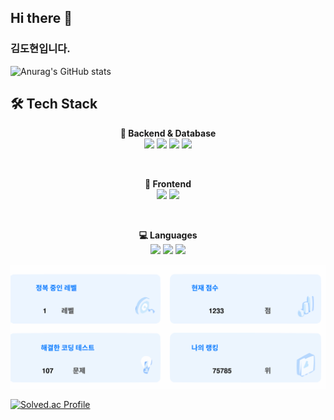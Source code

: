 ## Hi there 👋

### 김도현입니다.

![Anurag's GitHub stats](https://github-readme-stats.vercel.app/api?username=bikdh1109&show_icons=true&theme=radical)

## 🛠 Tech Stack

<div align="center">

<!-- Backend & Database -->
<b>🔧 Backend & Database</b><br/>
<img src="https://img.shields.io/badge/node.js-6DA55F?style=for-the-badge&logo=node.js&logoColor=white" />
<img src="https://img.shields.io/badge/java-%23ED8B00.svg?style=for-the-badge&logo=openjdk&logoColor=white" />
<img src="https://img.shields.io/badge/mysql-4479A1.svg?style=for-the-badge&logo=mysql&logoColor=white" />
<img src="https://img.shields.io/badge/MongoDB-%234ea94b.svg?style=for-the-badge&logo=mongodb&logoColor=white" />

<br/>

<!-- Frontend -->
<b>🎨 Frontend</b><br/>
<img src="https://img.shields.io/badge/vuejs-%2335495e.svg?style=for-the-badge&logo=vuedotjs&logoColor=%234FC08D" />
<img src="https://img.shields.io/badge/bootstrap-%238511FA.svg?style=for-the-badge&logo=bootstrap&logoColor=white" />

<br/>

<!-- Languages -->
<b>💻 Languages</b><br/>
<img src="https://img.shields.io/badge/javascript-%23323330.svg?style=for-the-badge&logo=javascript&logoColor=%23F7DF1E" />
<img src="https://img.shields.io/badge/python-3670A0?style=for-the-badge&logo=python&logoColor=ffdd54" />
<img src="https://img.shields.io/badge/r-%23276DC3.svg?style=for-the-badge&logo=r&logoColor=white" />

</div>

![Programmers Badge](https://raw.githubusercontent.com/bikdh1109/Programmers_Badge_Generator/main/result/result.svg)

[![Solved.ac Profile](http://mazassumnida.wtf/api/v2/generate_badge?boj=bikdh)](https://solved.ac/bikdh/)


<!--
**bikdh1109/bikdh1109** is a ✨ _special_ ✨ repository because its `README.md` (this file) appears on your GitHub profile.

Here are some ideas to get you started:

- 🔭 I’m currently working on ...
- 🌱 I’m currently learning ...
- 👯 I’m looking to collaborate on ...
- 🤔 I’m looking for help with ...
- 💬 Ask me about ...
- 📫 How to reach me: ...
- 😄 Pronouns: ...
- ⚡ Fun fact: ...
-->
